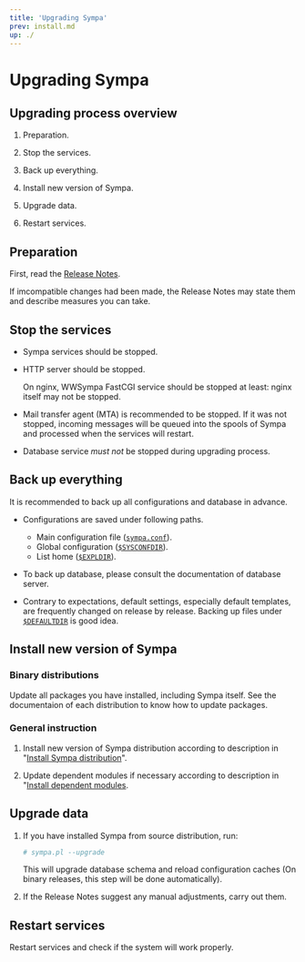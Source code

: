 ```yaml
---
title: 'Upgrading Sympa'
prev: install.md
up: ./
---
```


Upgrading Sympa
===============

Upgrading process overview
--------------------------

1. Preparation.

2. Stop the services.

3. Back up everything.

4. Install new version of Sympa.

5. Upgrade data.

6. Restart services.

Preparation
-----------

First, read the [Release Notes](https://github.com/sympa-community/sympa/blob/sympa-6.2/NEWS.md).

If imcompatible changes had been made, the Release Notes may state them and
describe measures you can take.

Stop the services
-----------------

* Sympa services should be stopped.

* HTTP server should be stopped.

  On nginx, WWSympa FastCGI service should be stopped at least: nginx itself
  may not be stopped.

* Mail transfer agent (MTA) is recommended to be stopped.
  If it was not stopped, incoming messages will be queued into the spools of
  Sympa and processed when the services will restart.

* Database service _must not_ be stopped during upgrading process.

Back up everything
------------------

It is recommended to back up all configurations and database in advance.

* Configurations are saved under following paths.
  - Main configuration file ([``sympa.conf``](layout.md#config)).
  - Global configuration ([``$SYSCONFDIR``](layout.md#sysconfdir)).
  - List home ([``$EXPLDIR``](layout.md#expldir)).

* To back up database, please consult the documentation of database server.

* Contrary to expectations, default settings, especially default templates,
  are frequently changed on release by release.  Backing up files under
  [``$DEFAULTDIR``](layout.md#defaultdir) is good idea.

Install new version of Sympa
----------------------------

### Binary distributions

Update all packages you have installed, including Sympa itself.
See the documentaion of each distribution to know how to update packages.

### General instruction

1. Install new version of Sympa distribution according to description in
   "[Install Sympa distribution](install/install-sympa-distribution.md)".

2. Update dependent modules if necessary according to description in
   "[Install dependent modules](install/install-dependent-modules.md).

Upgrade data
------------

1. If you have installed Sympa from source distribution, run:
   ```bash
   # sympa.pl --upgrade
   ```
   This will upgrade database schema and reload configuration caches
   (On binary releases, this step will be done automatically).

2. If the Release Notes suggest any manual adjustments, carry out them.

Restart services
----------------

Restart services and check if the system will work properly.

